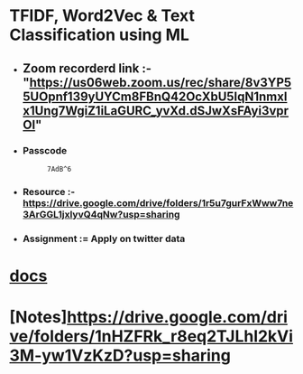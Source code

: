 
# TFIDF, Word2Vec & Text Classification using ML

- ## **Zoom recorderd link** :-  "https://us06web.zoom.us/rec/share/8v3YP55UOpnf139yUYCm8FBnQ42OcXbU5IqN1nmxlx1Ung7WgiZ1iLaGURC_yvXd.dSJwXsFAyi3vprOl"

- ### **Passcode** 

   ``` 
         7AdB^6
  ```


 - ### **Resource** :- https://drive.google.com/drive/folders/1r5u7gurFxWww7ne3ArGGL1jxlyvQ4qNw?usp=sharing

- ### **Assignment** :=  Apply on twitter data


# [docs](https://docs.google.com/spreadsheets/d/1gIIqt2mS4tDpA-2h7qAlEkdaRxjoAVd_Wa2wSNDitA8/edit#gid=0)
# [Notes]https://drive.google.com/drive/folders/1nHZFRk_r8eq2TJLhl2kVi3M-yw1VzKzD?usp=sharing